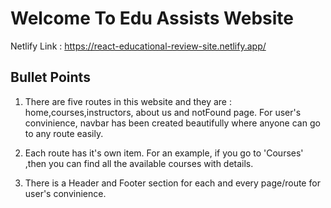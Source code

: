 # Welcome To Edu Assists Website

Netlify Link : https://react-educational-review-site.netlify.app/

## Bullet Points

1. There are five routes in this website and they are : home,courses,instructors, about us and notFound page. For user's convinience, navbar has been created beautifully where anyone can go to any route easily.

2. Each route has it's own item. For an example, if you go to 'Courses' ,then you can find all the available courses with details.

3. There is a Header and Footer section for each and every page/route for user's convinience. 